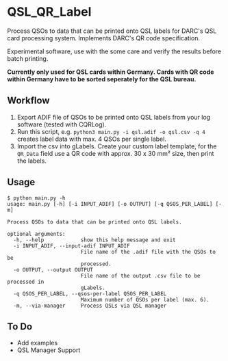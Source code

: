 # QSL_QR_Label

Process QSOs to data that can be printed onto QSL labels for DARC's QSL card processing system. Implements DARC's QR code specification.

Experimental software, use with the some care and verify the results before batch printing.

**Currently only used for QSL cards within Germany. Cards with QR code within Germany have to be sorted seperately for the QSL bureau.**


## Workflow

1. Export ADIF file of QSOs to be printed onto QSL labels from your log software (tested with CQRLog).
1. Run this script, e.g. `python3 main.py -i qsl.adif -o qsl.csv -q 4` creates label data with max. 4 QSOs per single label.
1. Import the csv into gLabels. Create your custom label template, for the `QR_Data` field use a QR code with approx. 30 x 30 mm² size, then print the labels.


## Usage

```
$ python main.py -h
usage: main.py [-h] [-i INPUT_ADIF] [-o OUTPUT] [-q QSOS_PER_LABEL] [-m]

Process QSOs to data that can be printed onto QSL labels.

optional arguments:
  -h, --help            show this help message and exit
  -i INPUT_ADIF, --input-adif INPUT_ADIF
                        File name of the .adif file with the QSOs to be
                        processed.
  -o OUTPUT, --output OUTPUT
                        File name of the output .csv file to be processed in
                        gLabels.
  -q QSOS_PER_LABEL, --qsos-per-label QSOS_PER_LABEL
                        Maximum number of QSOs per label (max. 6).
  -m, --via-manager     Process QSLs via QSL manager
```


## To Do

- Add examples
- QSL Manager Support